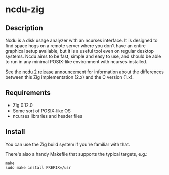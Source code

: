 <!--
SPDX-FileCopyrightText: 2021-2023 Yoran Heling <projects@yorhel.nl>
SPDX-License-Identifier: MIT
-->

# ncdu-zig

## Description

Ncdu is a disk usage analyzer with an ncurses interface. It is designed to find
space hogs on a remote server where you don't have an entire graphical setup
available, but it is a useful tool even on regular desktop systems. Ncdu aims
to be fast, simple and easy to use, and should be able to run in any minimal
POSIX-like environment with ncurses installed.

See the [ncdu 2 release announcement](https://dev.yorhel.nl/doc/ncdu2) for
information about the differences between this Zig implementation (2.x) and the
C version (1.x).

## Requirements

- Zig 0.12.0
- Some sort of POSIX-like OS
- ncurses libraries and header files

## Install

You can use the Zig build system if you're familiar with that.

There's also a handy Makefile that supports the typical targets, e.g.:

```
make
sudo make install PREFIX=/usr
```
